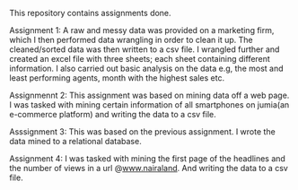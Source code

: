 This repository contains assignments done.

Assignment 1: A raw and messy data was provided on a marketing firm, which I then performed data wrangling in order to clean it up. The cleaned/sorted data was then written to a csv file.
I wrangled further and created an excel file with three sheets; each sheet containing different information.
I also carried out basic analysis on the data e.g, the most and least performing agents, month with the highest sales etc.


Assignmennt 2: This assignment was based on mining data off a web page. I was tasked with mining certain information of all smartphones on jumia(an e-commerce platform) and writing the data to a csv file.


Asssignment 3: This was based on the previous assignment. I wrote the data mined to a relational database.



Assignment 4: I was tasked with mining the first page of the headlines and the number of views in a url @www.nairaland. And writing the data to a csv file.
